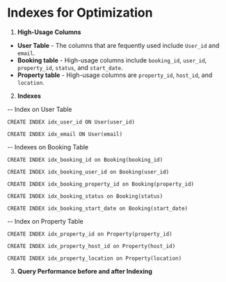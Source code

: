 # Indexes for Optimization

1. **High-Usage Columns**

- **User Table** - The columns that are fequently used include ```User_id``` and ```email```.
- **Booking table** - High-usage columns include ```booking_id```, ```user_id```, ```property_id```, ```status```, and ```start_date```.
- **Property table** - High-usage columns are ```property_id```, ```host_id```, and ```location```. 


2. **Indexes**


-- Index on User Table

```CREATE INDEX idx_user_id ON User(user_id)```

```CREATE INDEX idx_email ON User(email)```

-- Indexes on Booking Table

```CREATE INDEX idx_booking_id on Booking(booking_id)```

```CREATE INDEX idx_booking_user_id on Booking(user_id)```

```CREATE INDEX idx_booking_property_id on Booking(property_id)```

```CREATE INDEX idx_booking_status on Booking(status)```

```CREATE INDEX idx_booking_start_date on Booking(start_date)```

-- Index on Property Table

```CREATE INDEX idx_property_id on Property(property_id)```

```CREATE INDEX idx_property_host_id on Property(host_id)```

```CREATE INDEX idx_property_location on Property(location)```

3. **Query Performance before and after Indexing**

